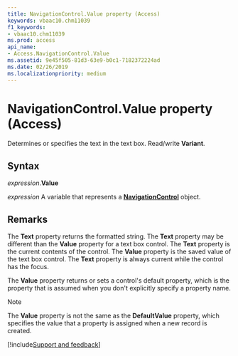 ```yaml
---
title: NavigationControl.Value property (Access)
keywords: vbaac10.chm11039
f1_keywords:
- vbaac10.chm11039
ms.prod: access
api_name:
- Access.NavigationControl.Value
ms.assetid: 9e45f505-81d3-63e9-b0c1-7182372224ad
ms.date: 02/26/2019
ms.localizationpriority: medium
---
```



# NavigationControl.Value property (Access)

Determines or specifies the text in the text box. Read/write **Variant**.


## Syntax

_expression_.**Value**

_expression_ A variable that represents a **[NavigationControl](Access.NavigationControl.md)** object.


## Remarks

The **Text** property returns the formatted string. The **Text** property may be different than the **Value** property for a text box control. The **Text** property is the current contents of the control. The **Value** property is the saved value of the text box control. The **Text** property is always current while the control has the focus.

The **Value** property returns or sets a control's default property, which is the property that is assumed when you don't explicitly specify a property name.

> [!NOTE] 
> The **Value** property is not the same as the **DefaultValue** property, which specifies the value that a property is assigned when a new record is created.




[!include[Support and feedback](~/includes/feedback-boilerplate.md)]